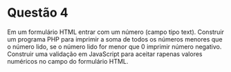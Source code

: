 # Questão 4

Em um formulário HTML entrar com um número (campo tipo text). Construir um programa PHP para imprimir a soma de todos os números menores que o número lido, se o número lido for menor que 0 imprimir número negativo. Construir uma validação em JavaScript para aceitar rapenas valores numéricos no campo do formulário HTML.  